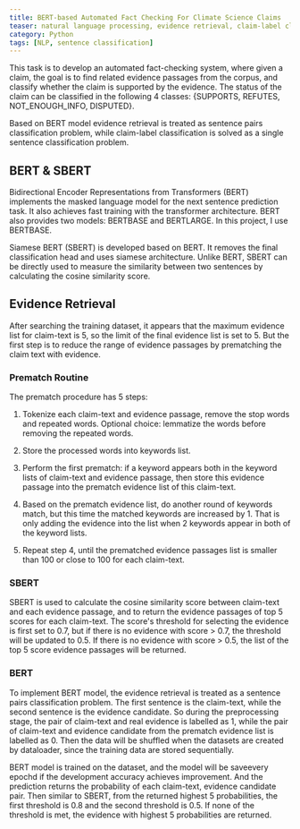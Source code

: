 ```yaml
---
title: BERT-based Automated Fact Checking For Climate Science Claims
teaser: natural language processing, evidence retrieval, claim-label classification
category: Python
tags: [NLP, sentence classification]
---
```


This task is to develop an automated fact-checking system, where given a claim, the goal is to find related evidence passages from the corpus, and classify whether the claim is supported by the evidence. The status of the claim can be classified in the following 4 classes: {SUPPORTS, REFUTES, NOT_ENOUGH_INFO, DISPUTED}.

Based on BERT model evidence retrieval is treated as sentence pairs classification problem, while claim-label classification is
solved as a single sentence classification problem.

## BERT & SBERT

Bidirectional Encoder Representations from Transformers (BERT) implements the masked language model for the next sentence prediction task. It also achieves fast training with the transformer architecture. BERT also provides two models: BERTBASE and BERTLARGE. In this project, I use BERTBASE.

Siamese BERT (SBERT) is developed based on BERT. It removes the final classification head and uses siamese architecture. Unlike BERT, SBERT can be directly used to measure the similarity between two sentences by calculating the cosine similarity score.

## Evidence Retrieval

After searching the training dataset, it appears that the maximum evidence list for claim-text is 5, so the limit of the final
evidence list is set to 5. But the first step is to reduce the range of evidence passages by prematching the claim text with evidence.

### Prematch Routine

The prematch procedure has 5 steps:

1. Tokenize each claim-text and evidence passage, remove the stop words and repeated words. Optional choice: lemmatize the words before removing the repeated words.
  
2. Store the processed words into keywords list. 

3. Perform the first prematch: if a keyword appears both in the keyword lists of claim-text and evidence passage, then store this evidence passage into the prematch evidence list of this claim-text.

4. Based on the prematch evidence list, do another round of keywords match, but this time the matched keywords are increased by 1. That is only adding the evidence into the list when 2 keywords appear in both of the keyword lists.

5. Repeat step 4, until the prematched evidence passages list is smaller than 100 or close to 100 for each claim-text. 

### SBERT

SBERT is used to calculate the cosine similarity score between claim-text and each evidence passage, and to return the evidence passages of top 5 scores for each claim-text. The score's threshold for selecting the evidence is first set to 0.7, but if there is no evidence with score > 0.7, the threshold will be updated to 0.5. If there is no evidence with score > 0.5, the list of the top 5 score evidence passages will be returned.

### BERT

To implement BERT model, the evidence retrieval is treated as a sentence pairs classification problem. The first sentence is the claim-text, while the second sentence is the evidence candidate. So during the preprocessing stage, the pair of claim-text and real evidence is labelled as 1, while the pair of claim-text and evidence candidate from the prematch evidence list is labelled as 0. Then the data will be shuffled when the datasets are created by dataloader, since the training data are stored sequentially.

BERT model is trained on the dataset, and the model will be saveevery epochd  if the development accuracy achieves improvement. And the prediction returns the probability of each claim-text, evidence candidate pair. Then similar to SBERT, from the returned highest 5 probabilities, the first threshold is 0.8 and the second threshold is 0.5. If none of the threshold is met, the evidence with highest 5 probabilities are returned.